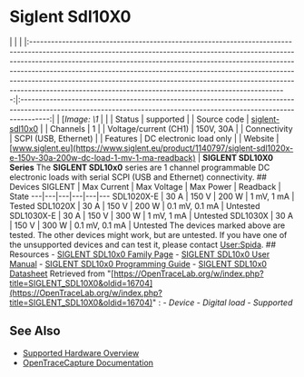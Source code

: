 # Siglent Sdl10X0
| | | |:----------------------------------------------------------------------------------------------------------------------------------------------------------------------------------------------------------------------------------------------------------------------------------------------------------------------------------------------------------------------------------------------------------------------------------------------------------------------------:|:--------------------------------------------------------------------------------------------------------------------------------------------------------------------:| | [*Image: \1* | | | Status | supported | | Source code | [siglent-sdl10x0](http://github.com/OpenTraceLab/?p=OpenTraceCapture.git;a=tree;f=src/hardware/siglent-sdl10x0) | | Channels | 1 | | Voltage/current (CH1) | 150V, 30A | | Connectivity | SCPI (USB, Ethernet) | | Features | DC electronic load only | | Website | [www.siglent.eu](https://www.siglent.eu/product/1140797/siglent-sdl1020x-e-150v-30a-200w-dc-load-1-mv-1-ma-readback) | **SIGLENT SDL10X0 Series** The **SIGLENT SDL10x0** series are 1 channel programmable DC electronic loads with serial SCPI (USB and Ethernet) connectivity. ## Devices SIGLENT | Max Current | Max Voltage | Max Power | Readback | State
---|---|---|---|---|---
SDL1020X-E | 30 A | 150 V | 200 W | 1 mV, 1 mA | Tested
SDL1020X | 30 A | 150 V | 200 W | 0.1 mV, 0.1 mA | Untested
SDL1030X-E | 30 A | 150 V | 300 W | 1 mV, 1 mA | Untested
SDL1030X | 30 A | 150 V | 300 W | 0.1 mV, 0.1 mA | Untested
The devices marked above are tested. The other devices might work, but are untested. If you have one of the unsupported devices and can test it, please contact [User:Spida](https://OpenTraceLab.org/w/index.php?title=User:Spida&action=edit&redlink=1 "User:Spida \(page does not exist\)"). ## Resources \- [SIGLENT SDL10x0 Family Page](https://www.siglent.eu/dc-loads) \- [SIGLENT SDL10x0 User Manual](https://www.siglent.eu/_downloads/dcef37a5cf9022098bd0b060097a4755) \- [SIGLENT SDL10x0 Programming Guide](https://www.siglent.eu/_downloads/3057a753ab89ddc3e2554326da386cc3) \- [SIGLENT SDL10x0 Datasheet](https://www.siglent.eu/_downloads/85e8e87f1ff1fa5bdfe1fdb297b65f9b)
Retrieved from "[https://OpenTraceLab.org/w/index.php?title=SIGLENT_SDL10X0&oldid=16704](https://OpenTraceLab.org/w/index.php?title=SIGLENT_SDL10X0&oldid=16704)"
: \- *Device* \- *Digital load* \- *Supported*
## See Also
- [Supported Hardware Overview](../supported-hardware.md)
- [OpenTraceCapture Documentation](../../opentracecapture/overview.md)

